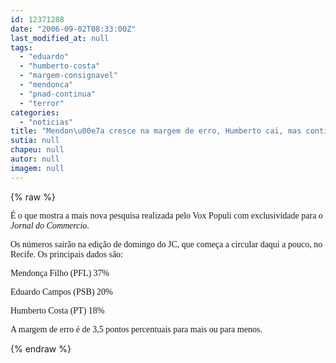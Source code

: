```yaml
---
id: 12371288
date: "2006-09-02T08:33:00Z"
last_modified_at: null
tags:
  - "eduardo"
  - "humberto-costa"
  - "margem-consignavel"
  - "mendonca"
  - "pnad-continua"
  - "terror"
categories:
  - "noticias"
title: "Mendon\u00e7a cresce na margem de erro, Humberto cai, mas continua tecnicamente empatado com Eduardo"
sutia: null
chapeu: null
autor: null
imagem: null
---
```

{% raw %}
<p><P><FONT face=Verdana>É o que mostra a mais nova pesquisa realizada pelo Vox Populi com exclusividade para o <EM>Jornal do Commercio</EM>.</FONT></P></p>
<p><P><FONT face=Verdana>Os números sairão na edição de domingo do JC, que começa a circular daqui a pouco, no Recife. Os principais dados são:</FONT></P></p>
<p><P><FONT face=Verdana>Mendonça Filho (PFL) 37%</FONT></P></p>
<p><P><FONT face=Verdana>Eduardo Campos (PSB) 20%</FONT></P></p>
<p><P><FONT face=Verdana>Humberto Costa (PT) 18%</FONT></P></p>
<p><P><FONT face=Verdana>A margem de erro é de 3,5 pontos percentuais para mais ou para menos.</FONT></P> </p>
{% endraw %}